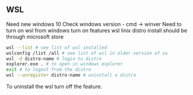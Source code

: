 ## WSL
Need new windows 10 
Check windows version - cmd -> winver 
Need to turn on wsl from windows turn on features
wsl linix distro install should be through microsoft store

```bash
wsl --list # see list of wsl installed
wslconfig /list /all # see list of wsl in older version of os
wsl -d distro-name # login to distro
explorer.exe . # to open in windows explorer
exit # to logout from the distro
wsl --unregister distro-name # uninstall a distro
```
To uninstall the wsl turn off the feature.
